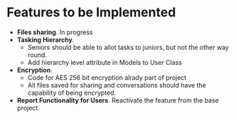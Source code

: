 # Features to be Implemented

- **Files sharing**. In progress
- **Tasking Hierarchy**. 
    - Seniors should be able to allot tasks to juniors, but not the other way round.
    - Add hierarchy level attribute in Models to User Class
- **Encryption**.
    - Code for AES 256 bit encryption alrady part of project
    - All files saved for sharing and conversations should have the capability of being encrypted.
- **Report Functionality for Users**. Reactivate the feature from the base project